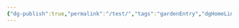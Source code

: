 ```yaml
---
{"dg-publish":true,"permalink":"/test/","tags":"gardenEntry","dgHomeLink":true,"dgPassFrontmatter":false}
---
```




